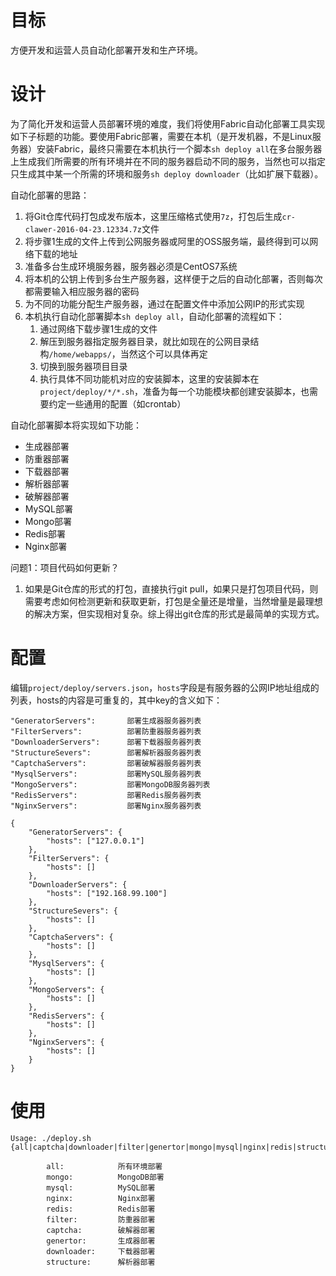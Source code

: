 # 目标

方便开发和运营人员自动化部署开发和生产环境。

# 设计

为了简化开发和运营人员部署环境的难度，我们将使用Fabric自动化部署工具实现如下子标题的功能。要使用Fabric部署，需要在本机（是开发机器，不是Linux服务器）安装Fabric，最终只需要在本机执行一个脚本`sh deploy all`在多台服务器上生成我们所需要的所有环境并在不同的服务器启动不同的服务，当然也可以指定只生成其中某一个所需的环境和服务`sh deploy downloader`（比如扩展下载器）。

自动化部署的思路：

1. 将Git仓库代码打包成发布版本，这里压缩格式使用`7z`，打包后生成`cr-clawer-2016-04-23.12334.7z`文件
2. 将步骤1生成的文件上传到公网服务器或阿里的OSS服务端，最终得到可以网络下载的地址
3. 准备多台生成环境服务器，服务器必须是CentOS7系统
4. 将本机的公钥上传到多台生产服务器，这样便于之后的自动化部署，否则每次都需要输入相应服务器的密码
5. 为不同的功能分配生产服务器，通过在配置文件中添加公网IP的形式实现
6. 本机执行自动化部署脚本`sh deploy all`，自动化部署的流程如下：
    1. 通过网络下载步骤1生成的文件
    2. 解压到服务器指定服务器目录，就比如现在的公网目录结构`/home/webapps/`，当然这个可以具体再定
    3. 切换到服务器项目目录
    4. 执行具体不同功能机对应的安装脚本，这里的安装脚本在`project/deploy/*/*.sh`，准备为每一个功能模块都创建安装脚本，也需要约定一些通用的配置（如crontab）


自动化部署脚本将实现如下功能：

- 生成器部署
- 防重器部署
- 下载器部署
- 解析器部署
- 破解器部署
- MySQL部署
- Mongo部署
- Redis部署
- Nginx部署

问题1：项目代码如何更新？

1. 如果是Git仓库的形式的打包，直接执行git pull，如果只是打包项目代码，则需要考虑如何检测更新和获取更新，打包是全量还是增量，当然增量是最理想的解决方案，但实现相对复杂。综上得出git仓库的形式是最简单的实现方式。

# 配置

编辑`project/deploy/servers.json`，`hosts`字段是有服务器的公网IP地址组成的列表，hosts的内容是可重复的，其中key的含义如下：

```
"GeneratorServers":       部署生成器服务器列表
"FilterServers":          部署防重器服务器列表
"DownloaderServers":      部署下载器服务器列表
"StructureSevers":        部署解析器服务器列表
"CaptchaServers":         部署破解器服务器列表
"MysqlServers":           部署MySQL服务器列表
"MongoServers":           部署MongoDB服务器列表
"RedisServers":           部署Redis服务器列表
"NginxServers":           部署Nginx服务器列表
```

```
{
    "GeneratorServers": {
        "hosts": ["127.0.0.1"]
    },
    "FilterServers": {
        "hosts": []
    },
    "DownloaderServers": {
        "hosts": ["192.168.99.100"]
    },
    "StructureSevers": {
        "hosts": []
    },
    "CaptchaServers": {
        "hosts": []
    },
    "MysqlServers": {
        "hosts": []
    },
    "MongoServers": {
        "hosts": []
    },
    "RedisServers": {
        "hosts": []
    },
    "NginxServers": {
        "hosts": []
    }
}
```

# 使用

```
Usage: ./deploy.sh {all|captcha|downloader|filter|genertor|mongo|mysql|nginx|redis|structure}

        all:            所有环境部署
        mongo:          MongoDB部署
        mysql:          MySQL部署
        nginx:          Nginx部署
        redis:          Redis部署
        filter:         防重器部署
        captcha:        破解器部署
        genertor:       生成器部署
        downloader:     下载器部署
        structure:      解析器部署
```
